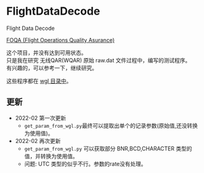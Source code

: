 # FlightDataDecode
Flight Data Decode

[FOQA (Flight Operations Quality Asurance)](http://en.wikipedia.org/wiki/Flight_operations_quality_assurance)

这个项目，并没有达到可用状态。  
只是我在研究 无线QAR(WQAR) 原始 raw.dat 文件过程中，编写的测试程序。  
有兴趣的，可以参考一下，继续研究。  

这些程序都在 [wgl 目录中](https://github.com/osnosn/FlightDataDecode/tree/main/wgl)。

## 更新
* 2022-02 第一次更新  
  - `get_param_from_wgl.py`最终可以提取出单个的记录参数(原始值,还没转换为使用值)。  
* 2022-02 再次更新  
  - `get_param_from_wgl.py` 可以获取部分 BNR,BCD,CHARACTER 类型的值，并转换为使用值。  
  - 问题: UTC 类型的似乎不行。参数的rate没有处理。  



